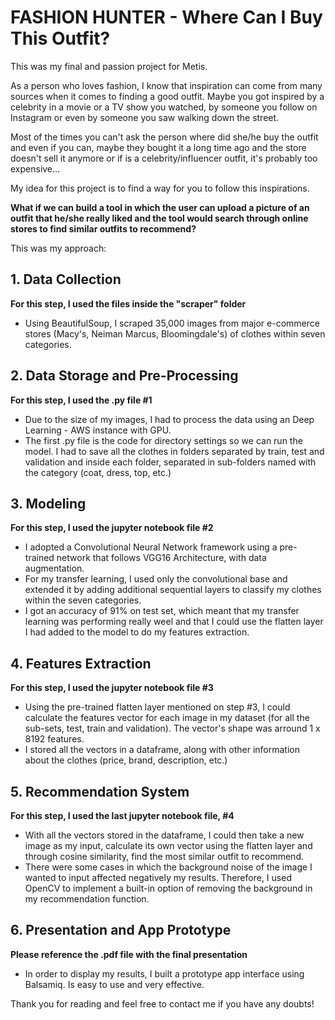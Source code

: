 # FASHION HUNTER - Where Can I Buy This Outfit?

This was my final and passion project for Metis. 

As a person who loves fashion, I know that inspiration can come from many sources when it comes to finding a good outfit.
Maybe you got inspired by a celebrity in a movie or a TV show you watched, by someone you follow on Instagram or even by someone you saw walking down the street.

Most of the times you can't ask the person where did she/he buy the outfit and even if you can, maybe they bought it a long time ago and the store doesn't sell it anymore or if is a celebrity/influencer outfit, it's probably too expensive...

My idea for this project is to find a way for you to follow this inspirations. 

**What if we can build a tool in which the user can upload a picture of an outfit that he/she really liked and the tool would search through online stores to find similar outfits to recommend?**

This was my approach:

## 1. Data Collection
**For this step, I used the files inside the "scraper" folder**
- Using BeautifulSoup, I scraped 35,000 images from major e-commerce stores (Macy's, Neiman Marcus, Bloomingdale's) of clothes within seven categories.

## 2. Data Storage and Pre-Processing
**For this step, I used the .py file #1**
- Due to the size of my images, I had to process the data using an Deep Learning - AWS instance with GPU. 
- The first .py file is the code for directory settings so we can run the model. I had to save all the clothes in folders separated by train, test and validation and inside each folder, separated in sub-folders named with the category (coat, dress, top, etc.)

## 3. Modeling
**For this step, I used the jupyter notebook file #2**
- I adopted a Convolutional Neural Network framework using a pre-trained network that follows VGG16 Architecture, with data augmentation.
- For my transfer learning, I used only the convolutional base and extended it by adding additional sequential layers to classify my clothes within the seven categories.
- I got an accuracy of 91% on test set, which meant that my transfer learning was performing really weel and that I could use the flatten layer I had added to the model to do my features extraction.

## 4. Features Extraction
**For this step, I used the jupyter notebook file #3**
- Using the pre-trained flatten layer mentioned on step #3, I could calculate the features vector for each image in my dataset (for all the sub-sets, test, train and validation). The vector's shape was arround 1 x 8192 features.
- I stored all the vectors in a dataframe, along with other information about the clothes (price, brand, description, etc.)

## 5. Recommendation System
**For this step, I used the last jupyter notebook file, #4**
- With all the vectors stored in the dataframe, I could then take a new image as my input, calculate its own vector using the flatten layer and through cosine similarity, find the most similar outfit to recommend.
- There were some cases in which the background noise of the image I wanted to input affected negatively my results. Therefore, I used OpenCV to implement a built-in option of removing the background in my recommendation function.

## 6. Presentation and App Prototype
**Please reference the .pdf file with the final presentation**
- In order to display my results, I built a prototype app interface using Balsamiq. Is easy to use and very effective.

Thank you for reading and feel free to contact me if you have any doubts!

